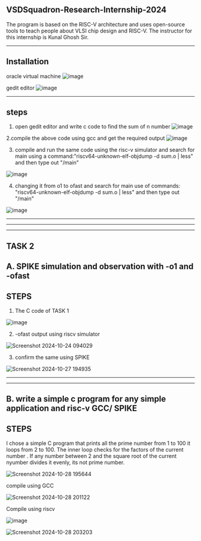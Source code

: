 ## VSDSquadron-Research-Internship-2024

The program is based on the RISC-V architecture and uses open-source tools to teach people about VLSI chip design and RISC-V. The instructor for this internship is Kunal Ghosh Sir.

***

## Installation
oracle virtual machine
![image](https://github.com/user-attachments/assets/83714547-fc42-42ff-9e83-9a4f94d53d9c)

gedit editor
![image](https://github.com/user-attachments/assets/09e08fa2-d4be-48f1-90d2-081729d068ee)

***

## steps

1. open gedit editor and write c code to find the sum of n number
![image](https://github.com/user-attachments/assets/4f4a3266-f931-4954-9a72-cd3d83662f5e)

2.compile the above code using gcc and get the required output
![image](https://github.com/user-attachments/assets/e9cdacf7-cb34-4fa8-a0a4-059ee4b5a700)

3. compile and run the same code using the risc-v simulator and search for main using a command:"riscv64-unknown-elf-objdump -d sum.o | less" and then type out "/main"

![image](https://github.com/user-attachments/assets/e1fc99d2-6e55-4ef7-9006-9db96f3d27f1)

4. changing it from o1 to ofast and search for main use of commands: "riscv64-unknown-elf-objdump -d sum.o | less" and then type out "/main"


![image](https://github.com/user-attachments/assets/79c3a328-ba28-4208-ad67-14c8fb1b9ad1)

***
***
***

## TASK 2 

## A. SPIKE simulation and observation with -o1 and -ofast 

## STEPS
1. The C code of TASK 1

![image](https://github.com/user-attachments/assets/e9cdacf7-cb34-4fa8-a0a4-059ee4b5a700)

2. -ofast output using riscv simulator

![Screenshot 2024-10-24 094029](https://github.com/user-attachments/assets/99830a20-f888-4628-aab8-9294084c29b1)

3. confirm the same using SPIKE

![Screenshot 2024-10-27 194935](https://github.com/user-attachments/assets/73c0a1f2-9e4f-44c1-837f-258f2e067abd)

***
***

## B. write a simple c program for any simple application and risc-v GCC/ SPIKE

## STEPS 
 I chose a simple C program that prints all the prime number from 1 to 100
 it loops from 2 to 100. The inner loop checks for the factors of the current number . If any number between 2 and the square root of the current nyumber divides it evenly, its not prime number.

![Screenshot 2024-10-28 195644](https://github.com/user-attachments/assets/f1083b48-3f9c-4953-bcb0-ada28fa59015)

compile using GCC


![Screenshot 2024-10-28 201122](https://github.com/user-attachments/assets/688cb76f-15ee-48ca-a599-078662903d12)

Compile using riscv

![image](https://github.com/user-attachments/assets/95ddf564-885d-431a-a9ba-e4c4b141bf86)


![Screenshot 2024-10-28 203203](https://github.com/user-attachments/assets/c5697747-c7e5-4e4c-bb64-7376047a4257)





